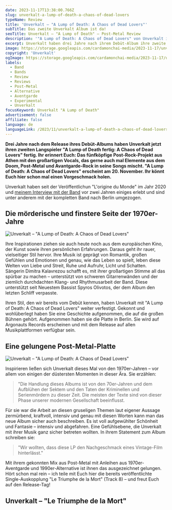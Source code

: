 ```yaml
---
date: 2023-11-17T13:38:00.766Z
slug: unverkalt-a-lump-of-death-a-chaos-of-dead-lovers
typeName: Review
title: 'Unverkalt – "A Lump of Death: A Chaos of Dead Lovers"'
subTitle: Das zweite Unverkalt Album ist da!
seoTitle: Unverkalt – "A Lump of Death" – Post-Metal Review
description: '"A Lump of Death: A Chaos of Dead Lovers" von Unverkalt ist ein düsteres Post-Metal Album. Hört jetzt rein und erfahrt alles über die Platte!'
excerpt: Unverkalt haben drei Jahre nach ihrem Debüt-Album ihre zweite LP fertig. "A Lump of Death" ist düster bis dystopisch und inspiriert von einigen finsteren Momenten der 1970er-Jahre. Erfahrt jetzt alles über die Platte und hört schon mal rein!
image: https://storage.googleapis.com/cardamonchai-media/2023-11-17/unverkalt-a-lump-of-death-a-chaos-of-dead-lovers-soundsvega-review-1-jpg-imagine-180808_5f1111_1024_768/640.webp
copyright: 'Unverkalt'
ogImage: https://storage.googleapis.com/cardamonchai-media/2023-11-17/unverkalt-a-lump-of-death-a-chaos-of-dead-lovers-soundsvega-review-og-jpg-imagine-a81818_6e1814_1200_628/640.webp
labels:
  - Band
  - Bands
  - Review
  - Reviews
  - Post-Metal
  - Alternative
  - Aventgarde
  - Experimental
  - Unverkalt
focusKeyword: Unverkalt "A Lump of Death"
advertisement: false
affiliate: false
language: de
languageLink: /2023/11/unverkalt-a-lump-of-death-a-chaos-of-dead-lovers-en/
---
```


**Drei Jahre nach dem Release ihres Debüt-Albums haben Unverkalt jetzt ihren zweiten Langspieler "A Lump of Death fertig: A Chaos of Dead Lovers" fertig. Ihr erinnert Euch: Das fünfköpfige Post-Rock-Projekt aus Athen mit den großartigen Vocals, das gerne auch mal Elemente aus dem Doom, Post-Metal und Avantgarde-Rock in seine Songs mischt. "A Lump of Death: A Chaos of Dead Lovers" erscheint am 20. November. Ihr könnt Euch hier schon mal einen Vorgeschmack holen.**

Unverkalt haben seit der Veröffentlichun "L'origine du Monde" im Jahr 2020 und [meinem Interview mit der Band](/2021/01/unverkalt-interview/) vor zwei Jahren einiges erlebt und sind unter anderem mit der kompletten Band nach Berlin umgezogen.

## Die mörderische und finstere Seite der 1970er-Jahre

![Unverkalt – "A Lump of Death: A Chaos of Dead Lovers"](https://storage.googleapis.com/cardamonchai-media/2023-11-17/unverkalt-a-lump-of-death-a-chaos-of-dead-lovers-soundsvega-review-jpg-imagine-281808_684426_425_425/640.webp 'Unverkalt – "A Lump of Death: A Chaos of Dead Lovers"')

Ihre Inspirationen ziehen sie auch heute noch aus dem europäischen Kino, der Kunst sowie ihren persönlichen Erfahrungen. Daraus geht ihr rauer, vielseitiger Stil hervor. Ihre Musik ist geprägt von Romantik, großen Gefühlen und Emotionen und genau, wie das Leben so spielt, leben diese Welten von Liebe und Streit, Ruhe und Aufruhr, Licht und Schatten. Sängerin Dimitra Kalavrezou schafft es, mit ihrer großartigen Stimme all das spürbar zu machen – unterstützt von schweren Gitarrenwänden und der ziemlich durchdachten Klang- und Rhythmusarbeit der Band. Diese unterstützt seit Neuestem Bassist Spyros Olivotos, der dem Album den letzten Schliff verpasste.

Ihren Stil, den wir bereits vom Debüt kennen, haben Unverkalt mit "A Lump of Death: A Chaos of Dead Lovers" weiter verfestigt. Gekonnt und wohlüberlegt haben Sie eine Geschichte aufgenommen, die auf die großen Bühnen gehört. Aufgenommen haben sie die Platte in Berlin. Sie wird auf Argonauts Records erscheinen und mit dem Release auf allen Musikplattformen verfügbar sein.

## Eine gelungene Post-Metal-Platte

![Unverkalt – "A Lump of Death: A Chaos of Dead Lovers"](https://storage.googleapis.com/cardamonchai-media/2023-11-17/unverkalt-a-lump-of-death-a-chaos-of-dead-lovers-soundsvega-review-2-jpg-imagine-181818_232c1f_1024_768/640.webp 'Unverkalt – "A Lump of Death: A Chaos of Dead Lovers"')

Inspirieren ließen sich Unverkalt dieses Mal von den 1970er-Jahren – vor allem von einigen der düstersten Momenten in dieser Ära. Sie erzählen:

> "Die Handlung dieses Albums ist von den 70er-Jahren und dem Aufblühen der Sektem und den Taten der Kriminellen und Serienmördern zu dieser Zeit. Die meisten der Texte sind von dieser Phase unserer modernen Gesellschaft beeinflusst.

Für sie war die Arbeit an diesen gruseligen Themen laut eigener Aussage zermürbend, kraftvoll, intensiv und genau mit diesen Worten kann man das neue Album sicher auch beschreiben. Es ist voll aufgewühlter Schönheit und Fantasie – intensiv und abgefahren. Eine Gefühlsebene, die Unverkalt mit ihrer Musik ganz sicher betreten wollten. In ihrem Statement zum Album schreiben sie:

> "Wir wollten, dass diese LP den Nachgeschmack eines Vintage-Film hinterlässt."

Mit ihrem gekonnten Mix aus Post-Metal mit Anleihen aus 1970er-Aventgarde und 1990er-Alternative ist ihnen das ausgezeichnet gelungen. Hört schon mal rein – ich teile mit Euch hier die bereits veröffentlichte Single-Auskopplung "Le Triumphe de la Mort" (Track 8) – und freut Euch auf den Release-Tag!

## Unverkalt – "Le Triumphe de la Mort"

<YouTube id="Sbv-5kqoqG0" />

